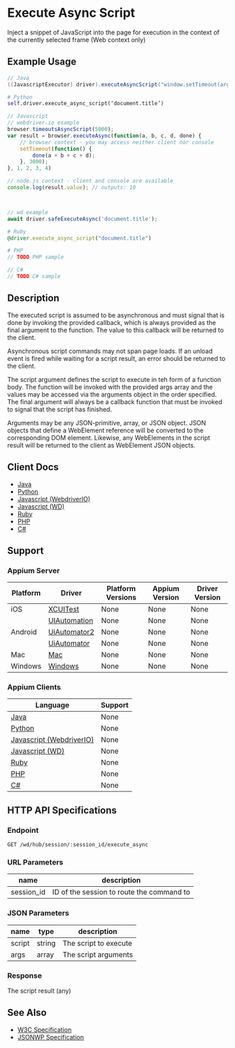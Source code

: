 # Execute Async Script

Inject a snippet of JavaScript into the page for execution in the context of the currently selected frame (Web context only)
## Example Usage

```java
// Java
((JavascriptExecutor) driver).executeAsyncScript("window.setTimeout(arguments[arguments.length - 1], 500);");

```

```python
# Python
self.driver.execute_async_script(‘document.title’)

```

```javascript
// Javascript
// webdriver.io example
browser.timeoutsAsyncScript(5000);
var result = browser.executeAsync(function(a, b, c, d, done) {
    // browser context - you may access neither client nor console
    setTimeout(function() {
        done(a + b + c + d);
    }, 3000);
}, 1, 2, 3, 4)

// node.js context - client and console are available
console.log(result.value); // outputs: 10



// wd example
await driver.safeExecuteAsync('document.title');

```

```ruby
# Ruby
@driver.execute_async_script("document.title")

```

```php
# PHP
// TODO PHP sample

```

```csharp
// C#
// TODO C# sample

```


## Description

The executed script is assumed to be asynchronous and must signal that is done by invoking the provided callback, which is always provided as the final argument to the function. The value to this callback will be returned to the client.

Asynchronous script commands may not span page loads. If an unload event is fired while waiting for a script result, an error should be returned to the client.

The script argument defines the script to execute in teh form of a function body. The function will be invoked with the provided args array and the values may be accessed via the arguments object in the order specified. The final argument will always be a callback function that must be invoked to signal that the script has finished.

Arguments may be any JSON-primitive, array, or JSON object. JSON objects that define a WebElement reference will be converted to the corresponding DOM element. Likewise, any WebElements in the script result will be returned to the client as WebElement JSON objects.


## Client Docs

 * [Java](https://seleniumhq.github.io/selenium/docs/api/java/org/openqa/selenium/remote/RemoteWebDriver.html#executeAsyncScript-java.lang.String-java.lang.Object...-) 
 * [Python](http://selenium-python.readthedocs.io/api.html#selenium.webdriver.remote.webdriver.WebDriver.execute_async_script) 
 * [Javascript (WebdriverIO)](http://webdriver.io/api/protocol/executeAsync.html) 
 * [Javascript (WD)](https://github.com/admc/wd/blob/master/lib/commands.js#L182) 
 * [Ruby](http://www.rubydoc.info/gems/selenium-webdriver/Selenium/WebDriver/Driver:execute_async_script) 
 * [PHP](https://github.com/appium/php-client/) 
 * [C#](https://github.com/appium/appium-dotnet-driver/) 

## Support

### Appium Server

|Platform|Driver|Platform Versions|Appium Version|Driver Version|
|--------|----------------|------|--------------|--------------|
| iOS | [XCUITest](/docs/en/drivers/ios-xcuitest.md) | None | None | None |
|  | [UIAutomation](/docs/en/drivers/ios-uiautomation.md) | None | None | None |
| Android | [UiAutomator2](/docs/en/drivers/android-uiautomator2.md) | None | None | None |
|  | [UiAutomator](/docs/en/drivers/android-uiautomator.md) | None | None | None |
| Mac | [Mac](/docs/en/drivers/mac.md) | None | None | None |
| Windows | [Windows](/docs/en/drivers/windows.md) | None | None | None |

### Appium Clients 

|Language|Support|
|--------|-------|
|[Java](https://github.com/appium/java-client/releases/latest)| None |
|[Python](https://github.com/appium/python-client/releases/latest)| None |
|[Javascript (WebdriverIO)](http://webdriver.io/index.html)| None |
|[Javascript (WD)](https://github.com/admc/wd/releases/latest)| None |
|[Ruby](https://github.com/appium/ruby_lib/releases/latest)| None |
|[PHP](https://github.com/appium/php-client/releases/latest)| None |
|[C#](https://github.com/appium/appium-dotnet-driver/releases/latest)| None |

## HTTP API Specifications

### Endpoint

`GET /wd/hub/session/:session_id/execute_async`

### URL Parameters

|name|description|
|----|-----------|
|session_id|ID of the session to route the command to|

### JSON Parameters

|name|type|description|
|----|----|-----------|
| script | string | The script to execute |
| args | array | The script arguments |

### Response

The script result (any)

## See Also

* [W3C Specification](https://www.w3.org/TR/webdriver/#dfn-execute-async-script)
* [JSONWP Specification](https://github.com/SeleniumHQ/selenium/wiki/JsonWireProtocol#sessionsessionidexecute_async)
